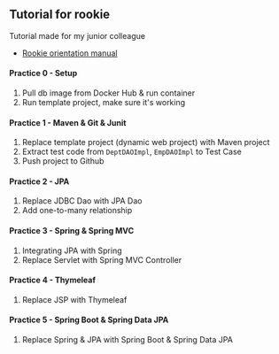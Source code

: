 ## Tutorial for rookie

Tutorial made for my junior colleague
* [Rookie orientation manual](https://hackmd.io/@zS7uqLwdSQ6iObiiEyu5JQ/BJbLNmkv8/https%3A%2F%2Fhackmd.io%2FDgBDMA3pRsOjIjdhWhkVbQ)

#### Practice 0 - Setup
1. Pull db image from Docker Hub & run container
2. Run template project, make sure it's working

#### Practice 1 - Maven & Git & Junit
1. Replace template project (dynamic web project) with Maven project
2. Extract test code from `DeptDAOImpl`, `EmpDAOImpl` to Test Case
3. Push project to Github

#### Practice 2 - JPA
1. Replace JDBC Dao with JPA Dao
2. Add one-to-many relationship

#### Practice 3 - Spring & Spring MVC
1. Integrating JPA with Spring
2. Replace Servlet with Spring MVC Controller

#### Practice 4 - Thymeleaf
1. Replace JSP with Thymeleaf

#### Practice 5 - Spring Boot & Spring Data JPA
1. Replace Spring & JPA with Spring Boot & Spring Data JPA